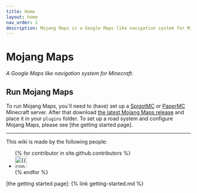 ```yaml
---
title: Home
layout: home
nav_order: 1
description: Mojang Maps is a Google Maps like navigation system for Minecraft.
---
```


# Mojang Maps

_A Google Maps like navigation system for Minecraft._

## Run Mojang Maps

To run Mojang Maps, you´ll need to (have) set up a [SpigotMC] or [PaperMC] Minecraft server. After that download [the latest Mojang Maps release] and place it in your `plugins` folder. To set up a road system and configure Mojang Maps, please see [the getting started page].

---
This wiki is made by the following people:
<ul class="list-style-none">
{% for contributor in site.github.contributors %}
  <li class="d-inline-block mr-1">
     <a href="{{ contributor.html_url }}"><img src="{{ contributor.avatar_url }}" width="32" height="32" alt="{{ contributor.login }}"></a>
  </li>
{% endfor %}
</ul>

[SpigotMC]: https://www.spigotmc.org/
[PaperMC]: https://papermc.io/
[the latest Mojang Maps release]: https://github.com/Abelkrijgtalles/mojang-maps/releases/latest/
[the getting started page]: {% link getting-started.md %}